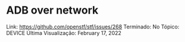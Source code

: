 # ADB over network

Link: https://github.com/openstf/stf/issues/268
Terminado: No
Tópico: DEVICE
Última Visualização: February 17, 2022